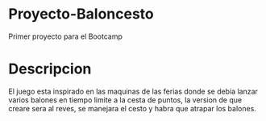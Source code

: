 # Proyecto-Baloncesto
Primer proyecto para el Bootcamp

# Descripcion

El juego esta inspirado en las maquinas de las ferias donde se debia lanzar varios balones en tiempo limite a la cesta de puntos, la version de que creare sera al reves, se manejara el cesto y habra que atrapar los balones.
